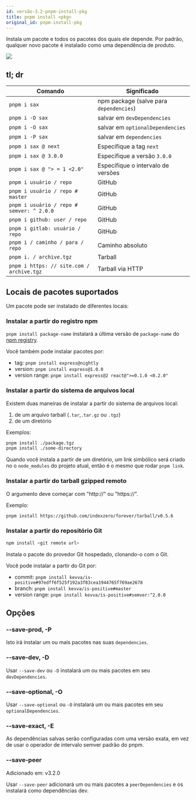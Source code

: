 ```yaml
---
id: versão-3.2-pnpm-install-pkg
title: pnpm install <pkg>
original_id: pnpm-install-pkg
---
```


Instala um pacote e todos os pacotes dos quais ele depende.
Por padrão, qualquer novo pacote é instalado como uma dependência de produto.

![](/img/demos/pnpm-install-package.svg)

## tl; dr

| Comando | Significado |
| - | - |
| `pnpm i sax` | npm package (salve para `dependencies`) |
| `pnpm i -D sax` | salvar em `devDependencies` |
| `pnpm i -O sax` | salvar em `optionalDependencies` |
| `pnpm i -P sax` | salvar em `dependencies` |
| `pnpm i sax @ next` | Especifique a tag `next` |
| `pnpm i sax @ 3.0.0` | Especifique a versão `3.0.0` |
| `pnpm i sax @ "> = 1 <2.0" `| Especifique o intervalo de versões |
| `pnpm i usuário / repo` | GitHub |
| `pnpm i usuário / repo # master` | GitHub |
| `pnpm i usuário / repo # semver: ^ 2.0.0` | GitHub |
| `pnpm i github: user / repo` | GitHub |
| `pnpm i gitlab: usuário / repo` | GitHub |
| `pnpm i / caminho / para / repo` | Caminho absoluto |
| `pnpm i. / archive.tgz` | Tarball |
| `pnpm i https: // site.com / archive.tgz` | Tarball via HTTP |

## Locais de pacotes suportados

Um pacote pode ser instalado de diferentes locais:

### Instalar a partir do registro npm

`pnpm install package-name` instalará a última versão
de `package-name` do [npm registry](https://www.npmjs.com/).

Você também pode instalar pacotes por:

* tag: `pnpm install express@nightly`
* version: `pnpm install express@1.0.0`
* version range: `pnpm install express@2 react@">=0.1.0 <0.2.0"`

### Instalar a partir do sistema de arquivos local

Existem duas maneiras de instalar a partir do sistema de arquivos local:

1. de um arquivo tarball (`.tar`,`.tar.gz` ou `.tgz`)
2. de um diretório

Exemplos:


```sh
pnpm install ./package.tgz
pnpm install ./some-directory
```

Quando você instala a partir de um diretório, um link simbólico será criado no
o `node_modules` do projeto atual, então é o mesmo que rodar
`pnpm link`.

### Instalar a partir do tarball gzipped remoto

O argumento deve começar com "http://" ou "https://".

Exemplo:

```sh
pnpm install https://github.com/indexzero/forever/tarball/v0.5.6
```

### Instalar a partir do repositório Git

```sh
npm install <git remote url>
```

Instala o pacote do provedor Git hospedado, clonando-o com o Git.

Você pode instalar a partir do Git por:

* commit: `pnpm install kevva/is-positive#97edff6f525f192a3f83cea1944765f769ae2678`
* branch: `pnpm install kevva/is-positive#master`
* version range: `pnpm install kevva/is-positive#semver:^2.0.0`

## Opções

### --save-prod, -P

Isto irá instalar um ou mais pacotes nas suas `dependencies`.

### --save-dev, -D

Usar `--save-dev` ou `-D` instalará um ou mais pacotes em seu `devDependencies`.

### --save-optional, -O

Usar `--save-optional` ou `-O` instalará um ou mais pacotes em seu `optionalDependencies`.

### --save-exact, -E

As dependências salvas serão configuradas com uma versão exata, em vez de usar o operador de intervalo semver padrão do pnpm.

### --save-peer

Adicionado em: v3.2.0

Usar `--save-peer` adicionará um ou mais pacotes a `peerDependencies` e os instalará como dependências dev.